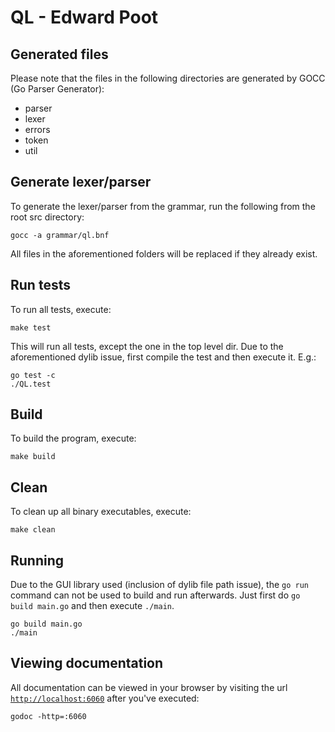QL - Edward Poot
===========

## Generated files
Please note that the files in the following directories are generated by GOCC (Go Parser Generator):

* parser
* lexer
* errors
* token
* util

## Generate lexer/parser
To generate the lexer/parser from the grammar, run the following from the root src directory:

```
gocc -a grammar/ql.bnf
```

All files in the aforementioned folders will be replaced if they already exist.

## Run tests
To run all tests, execute:

```
make test
```
This will run all tests, except the one in the top level dir. Due to the aforementioned dylib issue, first compile the test and then execute it. E.g.:
```
go test -c
./QL.test
```

## Build
To build the program, execute:

```
make build
```

## Clean
To clean up all binary executables, execute:

```
make clean
```

## Running
Due to the GUI library used (inclusion of dylib file path issue), the `go run` command can not be used to build and run afterwards. Just first do `go build main.go` and then execute `./main`.

```
go build main.go
./main
```

## Viewing documentation
All documentation can be viewed in your browser by visiting the url [`http://localhost:6060`](http://localhost:6060) after you've executed:

```
godoc -http=:6060
```

